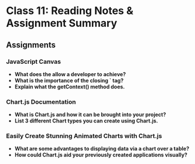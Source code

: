 # Class 11: Reading Notes & Assignment Summary

## Assignments

### JavaScript Canvas

* **What does the <canvas> allow a developer to achieve?**
* **What is the importance of the closing `</canvas> tag?**
* **Explain what the getContext() method does.**

### Chart.js Documentation

* **What is Chart.js and how it can be brought into your project?**
* **List 3 different Chart types you can create using Chart.js.**

### Easily Create Stunning Animated Charts with Chart.js

* **What are some advantages to displaying data via a chart over a table?**
* **How could Chart.js aid your previously created applications visually?**
